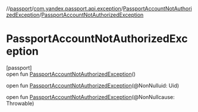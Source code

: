 //[passport](../../../index.md)/[com.yandex.passport.api.exception](../index.md)/[PassportAccountNotAuthorizedException](index.md)/[PassportAccountNotAuthorizedException](-passport-account-not-authorized-exception.md)

# PassportAccountNotAuthorizedException

[passport]\
open fun [PassportAccountNotAuthorizedException](-passport-account-not-authorized-exception.md)()

open fun [PassportAccountNotAuthorizedException](-passport-account-not-authorized-exception.md)(@NonNulluid: Uid)

open fun [PassportAccountNotAuthorizedException](-passport-account-not-authorized-exception.md)(@NonNullcause: Throwable)
